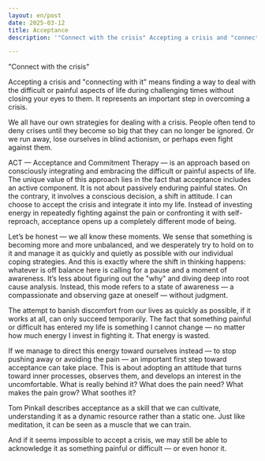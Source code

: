 ```yaml
---
layout: en/post
date: 2025-03-12
title: Acceptance
description: '"Connect with the crisis" Accepting a crisis and "connecting with it" means finding a way to cope with the         difficult or painful aspects of life during challenging times, without closing your eyes to them. It represents an important step in overcoming a crisis.'

---
```

"Connect with the crisis"

Accepting a crisis and "connecting with it" means finding a way to deal with the difficult or painful aspects of life during challenging times without closing your eyes to them. It represents an important step in overcoming a crisis.

We all have our own strategies for dealing with a crisis. People often tend to deny crises until they become so big that they can no longer be ignored. Or we run away, lose ourselves in blind actionism, or perhaps even fight against them.

ACT — Acceptance and Commitment Therapy — is an approach based on consciously integrating and embracing the difficult or painful aspects of life. The unique value of this approach lies in the fact that acceptance includes an active component. It is not about passively enduring painful states. On the contrary, it involves a conscious decision, a shift in attitude. I can choose to accept the crisis and integrate it into my life. Instead of investing energy in repeatedly fighting against the pain or confronting it with self-reproach, acceptance opens up a completely different mode of being.

Let’s be honest — we all know these moments. We sense that something is becoming more and more unbalanced, and we desperately try to hold on to it and manage it as quickly and quietly as possible with our individual coping strategies. And this is exactly where the shift in thinking happens: whatever is off balance here is calling for a pause and a moment of awareness. It’s less about figuring out the "why" and diving deep into root cause analysis. Instead, this mode refers to a state of awareness — a compassionate and observing gaze at oneself — without judgment.

The attempt to banish discomfort from our lives as quickly as possible, if it works at all, can only succeed temporarily. The fact that something painful or difficult has entered my life is something I cannot change — no matter how much energy I invest in fighting it. That energy is wasted.

If we manage to direct this energy toward ourselves instead — to stop pushing away or avoiding the pain — an important first step toward acceptance can take place. This is about adopting an attitude that turns toward inner processes, observes them, and develops an interest in the uncomfortable. What is really behind it? What does the pain need? What makes the pain grow? What soothes it?

Tom Pinkall describes acceptance as a skill that we can cultivate, understanding it as a dynamic resource rather than a static one. Just like meditation, it can be seen as a muscle that we can train.

And if it seems impossible to accept a crisis, we may still be able to acknowledge it as something painful or difficult — or even honor it.
